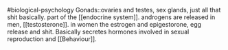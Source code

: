 #biological-psychology 
Gonads::ovaries and testes, sex glands, just all that shit basically. part of the [[endocrine system]]. androgens are released in men, [[testosterone]]. in women the estrogen and epigestorone, egg release and shit. Basically secretes hormones involved in sexual reproduction and [[Behaviour]].
<!--SR:!2023-12-20,3,250-->